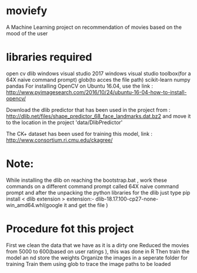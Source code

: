 # moviefy
A Machine Learning project on recommendation of movies based on the mood of the user
# libraries required
open cv
dlib
windows visual studio 2017
windows visual studio toolbox(for a 64X naive command prompt)
glob(to acces the file path)
scikit-learn
numpy
pandas 
For installing OpenCV on Ubuntu 16.04, use the link : http://www.pyimagesearch.com/2016/10/24/ubuntu-16-04-how-to-install-opencv/

Download the dlib predictor that has been used in the project from : http://dlib.net/files/shape_predictor_68_face_landmarks.dat.bz2 and move it to the location in the project 'data/DlibPredictor'

The CK+ dataset has been used for training this model, link : http://www.consortium.ri.cmu.edu/ckagree/
# Note:
While installing the dlib on reaching the bootstrap.bat , work these commands on a different command prompt called 64X naive command prompt and after the unpacking the python libraries for the dlib just type pip install < dlib extension >
extension:- dlib-18.17.100-cp27-none-win_amd64.whl(google it and get the file )
# Procedure fot this project
First we clean the data  that we have as it is a dirty one 
Reduced the movies from 5000 to 600(based on user ratings ), this was done in R
Then train the model an nd store the weights
Organize the images in a seperate folder for training 
Train them using glob to trace the image paths to be loaded 

